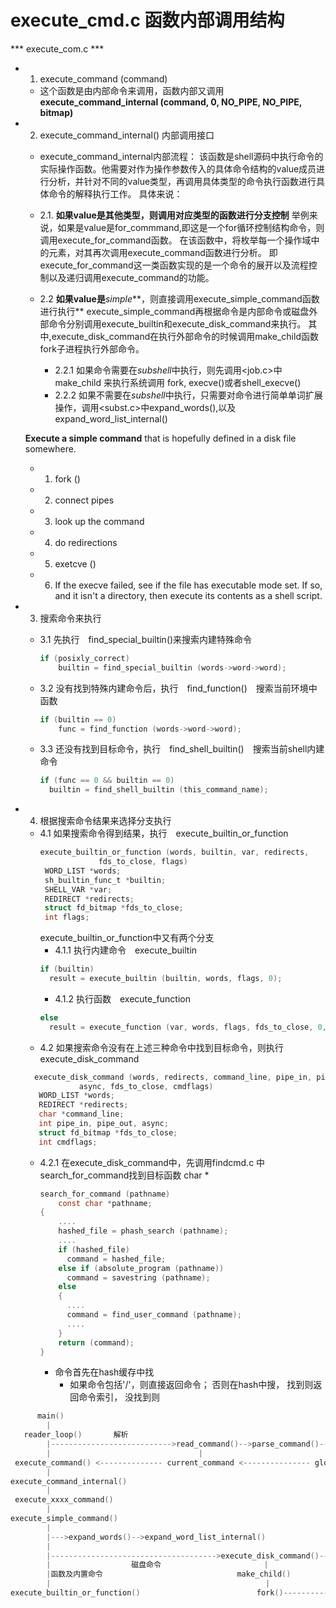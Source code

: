 # execute_cmd.c 函数内部调用结构

*** execute_com.c ***
+ 1. execute_command (command)
    * 这个函数是由内部命令来调用，函数内部又调用**execute_command_internal (command, 0, NO_PIPE, NO_PIPE, bitmap)**
+ 2. execute_command_internal() 内部调用接口　
    + execute_command_internal内部流程：
该函数是shell源码中执行命令的实际操作函数。他需要对作为操作参数传入的具体命令结构的value成员进行分析，并针对不同的value类型，再调用具体类型的命令执行函数进行具体命令的解释执行工作。
具体来说：

  + 2.1. **如果value是其他类型，则调用对应类型的函数进行分支控制**
  举例来说，如果是value是for_commmand,即这是一个for循环控制结构命令，则调用execute_for_command函数。
  在该函数中，将枚举每一个操作域中的元素，对其再次调用execute_command函数进行分析。  即execute_for_command这一类函数实现的是一个命令的展开以及流程控制以及递归调用execute_command的功能。

  + 2.2 **如果value是***simple***，则直接调用execute_simple_command函数进行执行**
  execute_simple_command再根据命令是内部命令或磁盘外部命令分别调用execute_builtin和execute_disk_command来执行。 其中,execute_disk_command在执行外部命令的时候调用make_child函数fork子进程执行外部命令。
    - 2.2.1 如果命令需要在*subshell*中执行，则先调用<job.c>中 make_child 来执行系统调用 fork, execve()或者shell_execve()
    - 2.2.2 如果不需要在*subshell*中执行，只需要对命令进行简单单词扩展操作，调用<subst.c>中expand_words(),以及expand_word_list_internal() 
  
  **Execute a simple command** that is hopefully defined in a disk file
   somewhere.

    + 1) fork ()
    + 2) connect pipes
    + 3) look up the command
    + 4) do redirections
    + 5) exetcve ()
    + 6) If the execve failed, see if the file has executable mode set.
   If so, and it isn't a directory, then execute its contents as
   a shell script.
+ 3. 搜索命令来执行　
    - 3.1 先执行　find_special_builtin()来搜索内建特殊命令
      ```C
      if (posixly_correct)
	      builtin = find_special_builtin (words->word->word);
      ```

    - 3.2 没有找到特殊内建命令后，执行　find_function()　搜索当前环境中函数
      ```C
      if (builtin == 0) 
	      func = find_function (words->word->word);
      ```
    - 3.3 还没有找到目标命令，执行　find_shell_builtin()　搜索当前shell内建命令
      ```C
      if (func == 0 && builtin == 0)
        builtin = find_shell_builtin (this_command_name);
      ```
+ 4. 根据搜索命令结果来选择分支执行
  + 4.1 如果搜索命令得到结果，执行　execute_builtin_or_function
    ```C
    execute_builtin_or_function (words, builtin, var, redirects,
			     fds_to_close, flags)
     WORD_LIST *words;
     sh_builtin_func_t *builtin;
     SHELL_VAR *var;
     REDIRECT *redirects;
     struct fd_bitmap *fds_to_close;
     int flags;
     ```
    execute_builtin_or_function中又有两个分支
    - 4.1.1 执行内建命令　execute_builtin
    ```C
    if (builtin)
      result = execute_builtin (builtin, words, flags, 0);
    ```
    - 4.1.2 执行函数　execute_function
    ```C
    else
      result = execute_function (var, words, flags, fds_to_close, 0, 0);
    ```
  + 4.2 如果搜索命令没有在上述三种命令中找到目标命令，则执行　execute_disk_command
  ```C
    execute_disk_command (words, redirects, command_line, pipe_in, pipe_out,
		      async, fds_to_close, cmdflags)
     WORD_LIST *words;
     REDIRECT *redirects;
     char *command_line;
     int pipe_in, pipe_out, async;
     struct fd_bitmap *fds_to_close;
     int cmdflags;
    ```
    - 4.2.1 在execute_disk_command中，先调用findcmd.c 中 search_for_command找到目标函数
      char *
      ```C
      search_for_command (pathname)
          const char *pathname;
      {
          ....
          hashed_file = phash_search (pathname);
          ....
          if (hashed_file)
            command = hashed_file;
          else if (absolute_program (pathname))
            command = savestring (pathname);
          else
          {
            ....
            command = find_user_command (pathname);
            ....
          }
          return (command);
      }
      ```
      - 命令首先在hash缓存中找
        - 如果命令包括'/'，则直接返回命令； 否则在hash中搜， 找到则返回命令索引， 没找到则

```C
      main()
        |
   reader_loop()       解析
        |--------------------------->read_command()-->parse_command()-->yyparse()-->yylex()-->read_token()-->read_token_word()
        |                                 |                               |                       |                 |
 execute_command() <-------------- current_command <--------------- global_command <------------token------------word
        |
execute_command_internal()
        |
 execute_xxxx_command()
        |
execute_simple_command()
        |
        |--->expand_words()-->expand_word_list_internal()
        |                                                                  子进程
        |------------------------------------->execute_disk_command()------------->shell_execve()-->execve()                
        |                  磁盘命令                       |                |                       |
        |函数及内置命令                              make_child()          |                       |FAILED
        |                                                |                |                       |
execute_builtin_or_function()                          fork()----------->pid                      ->execute_shell_script()
                                                                          |
                                                                          --------->return(result)
                                                                            父进程
```                                                                          